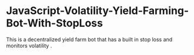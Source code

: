 # JavaScript-Volatility-Yield-Farming-Bot-With-StopLoss
This is a decentralized yield farm bot that has a built in stop loss and monitors volatility .
